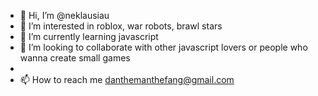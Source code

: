 - 👋 Hi, I’m @neklausiau
- 👀 I’m interested in roblox, war robots, brawl stars
- 🌱 I’m currently learning javascript
- 💞️ I’m looking to collaborate with other javascript lovers or people who wanna create small games
- 
- 📫 How to reach me danthemanthefang@gmail.com

<!---
neklausiau/neklausiau is a ✨ special ✨ repository because its `README.md` (this file) appears on your GitHub profile.
You can click the Preview link to take a look at your changes.
--->
